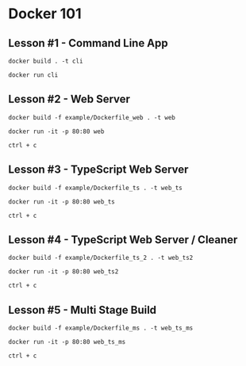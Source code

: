 # Docker 101

## Lesson #1 - Command Line App
```
docker build . -t cli
```

```
docker run cli
```

## Lesson #2 - Web Server
```
docker build -f example/Dockerfile_web . -t web
```

```
docker run -it -p 80:80 web
```

```
ctrl + c

```

## Lesson #3 - TypeScript Web Server
```
docker build -f example/Dockerfile_ts . -t web_ts
```

```
docker run -it -p 80:80 web_ts
```

```
ctrl + c

```

## Lesson #4 - TypeScript Web Server / Cleaner
```
docker build -f example/Dockerfile_ts_2 . -t web_ts2
```

```
docker run -it -p 80:80 web_ts2
```

```
ctrl + c

```

## Lesson #5 - Multi Stage Build
```
docker build -f example/Dockerfile_ms . -t web_ts_ms
```

```
docker run -it -p 80:80 web_ts_ms
```

```
ctrl + c

```
